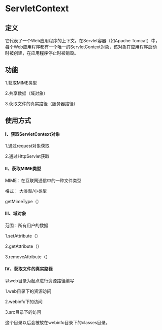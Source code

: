 # 	ServletContext

## 定义

它代表了一个Web应用程序的上下文。在Servlet容器（如Apache Tomcat）中，每个Web应用程序都有一个唯一的ServletContext对象，该对象在应用程序启动时被创建，在应用程序停止时被销毁。

## 功能

1.获取MIME类型

2.共享数据（域对象）

3.获取文件的真实路径（服务器路径）

## 使用方式

#### Ⅰ、获取ServletContext对象

1.通过request对象获取

2.通过HttpServlet获取

#### Ⅱ、获取MIME类型

MIME：在互联网通信中的一种文件类型

格式：  大类型/小类型

getMimeType（）

#### Ⅲ、域对象

范围：所有用户的数据

1.setAttribute（）

2.getAttribute（）

3.removeAttribute（）

#### Ⅳ、获取文件的真实路径

以web目录为起点进行资源路径编写

1.web目录下的资源访问

2.webinfo下的访问

3.src目录下的访问

这个目录以后会被放在webinfo目录下的classes目录。